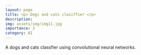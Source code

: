 ```yaml
---
layout: page
title: <p> Dogs and cats clasiffier </p>
description: 
img: assets/img/img11.jpg
importance: 3
category: AI
---
```

A dogs and cats classfier using convolutional neural networks.
